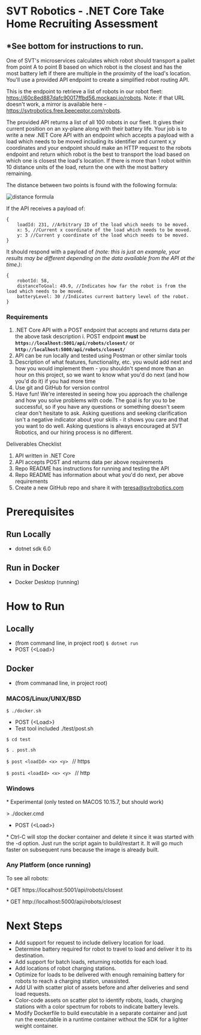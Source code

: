 # SVT Robotics - .NET Core Take Home Recruiting Assessment
## \*See bottom for instructions to run.

One of SVT's microservices calculates which robot should transport a pallet from point A to point B based on which robot is the closest and has the most battery left if there are multiple in the proximity of the load's location. You'll use a provided API endpoint to create a simplified robot routing API.

This is the endpoint to retrieve a list of robots in our robot fleet: https://60c8ed887dafc90017ffbd56.mockapi.io/robots. Note: if that URL doesn't work, a mirror is available here - https://svtrobotics.free.beeceptor.com/robots.

The provided API returns a list of all 100 robots in our fleet. It gives their current position on an xy-plane along with their battery life. Your job is to write a new .NET Core API with an endpoint which accepts a payload with a load which needs to be moved including its identifier and current x,y coordinates and your endpoint should make an HTTP request to the robots endpoint and return which robot is the best to transport the load based on which one is closest the load's location. If there is more than 1 robot within 10 distance units of the load, return the one with the most battery remaining.

The distance between two points is found with the following formula:

![distance formula](https://user-images.githubusercontent.com/7139741/122107356-f915e300-cde8-11eb-8699-f87b50046350.png)

If the API receives a payload of:

```
{
    loadId: 231, //Arbitrary ID of the load which needs to be moved.
    x: 5, //Current x coordinate of the load which needs to be moved.
    y: 3 //Current y coordinate of the load which needs to be moved.
}
```

It should respond with a payload of _(note: this is just an example, your results may be different depending on the data available from the API at the time.)_:

```
{
    robotId: 58,
    distanceToGoal: 49.9, //Indicates how far the robot is from the load which needs to be moved.
    batteryLevel: 30 //Indicates current battery level of the robot.
}
```

### Requirements

1. .NET Core API with a POST endpoint that accepts and returns data per the above task description
   i. POST endpoint **must** be **`https://localhost:5001/api/robots/closest/`** or **`http://localhost:5000/api/robots/closest/`**
2. API can be run locally and tested using Postman or other similar tools
3. Description of what features, functionality, etc. you would add next and how you would implement them - you shouldn't spend more than an hour on this project, so we want to know what you'd do next (and how you'd do it) if you had more time
4. Use git and GitHub for version control
5. Have fun! We're interested in seeing how you approach the challenge and how you solve problems with code. The goal is for you to be successful, so if you have any questions or something doesn't seem clear don't hesitate to ask. Asking questions and seeking clarification isn't a negative indicator about your skills - it shows you care and that you want to do well. Asking questions is always encouraged at SVT Robotics, and our hiring process is no different.

Deliverables Checklist

1. API written in .NET Core
2. API accepts POST and returns data per above requirements
3. Repo README has instructions for running and testing the API
4. Repo README has information about what you'd do next, per above requirements
5. Create a new GitHub repo and share it with teresa@svtrobotics.com

# Prerequisites
## Run Locally
- dotnet sdk 6.0
## Run in Docker
- Docker Desktop (running)
# How to Run
## Locally
- (from command line, in project root)
`
$ dotnet run
`
- POST {\<Load\>}
## Docker
- (from commanad line, in project root)
### MACOS/Linux/UNIX/BSD
`
$ ./docker.sh
`
- POST {\<Load\>}
- Test tool included ./test/post.sh

`
  $ cd test
`

`
  $ . post.sh
`

`
$ post <loadId> <x> <y> 
` // https

`
$ posti <loadId> <x> <y> 
` // http
### Windows
\* Experimental (only tested on MACOS 10.15.7, but should work)

\> ./docker.cmd

- POST {\<Load\>}

\* Ctrl-C will stop the docker container and delete it since it was started with the -d option. Just run the script again to build/restart it. It will go much faster on subsequent runs because the image is already built.

### Any Platform (once running)
To see all robots:

\* GET https://localhost:5001/api/robots/closest

\* GET http://localhost:5000/api/robots/closest


# Next Steps
- Add support for request to include delivery location for load.
- Determine battery required for robot to travel to load and deliver it to its destination.
- Add support for batch loads, returning robotIds for each load.
- Add locations of robot charging stations.
- Optimize for loads to be delivered with enough remaining battery for robots to reach a charging station, unassisted.
- Add UI with scatter plot of assets before and after deliveries and send load requests.
- Color-code assets on scatter plot to identify robots, loads, charging stations with a color spectrum for robots to indicate battery levels.
- Modify Dockerfile to build executable in a separate container and just run the executable in a runtime container without the SDK for a lighter weight container.